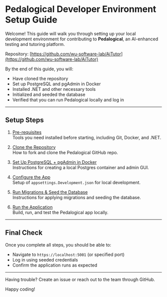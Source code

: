 # Pedalogical Developer Environment Setup Guide

Welcome! This guide will walk you through setting up your local development environment for contributing to **Pedalogical**, an AI-enhanced testing and tutoring platform.

Repository: [https://github.com/wu-software-lab/AiTutor](https://github.com/wu-software-lab/AiTutor)

By the end of this guide, you will:

- Have cloned the repository
- Set up PostgreSQL and pgAdmin in Docker
- Installed .NET and other necessary tools
- Initialized and seeded the database
- Verified that you can run Pedalogical locally and log in

---

## Setup Steps

1. [Pre-requisites](./prerequisites.md)  
   Tools you need installed before starting, including Git, Docker, and .NET.

2. [Clone the Repository](./clone-repo.md)  
   How to fork and clone the Pedalogical GitHub repo.

3. [Set Up PostgreSQL + pgAdmin in Docker](./postgres-docker.md)  
   Instructions for creating a local Postgres container and admin GUI.

4. [Configure the App](./configure-app.md)  
   Setup of `appsettings.Development.json` for local development.

5. [Run Migrations & Seed the Database](./run-migrations.md)  
   Instructions for applying migrations and seeding the database.

6. [Run the Application](./run-app.md)  
   Build, run, and test the Pedalogical app locally.

---

## Final Check

Once you complete all steps, you should be able to:

- Navigate to `https://localhost:5001` (or specified port)
- Log in using seeded credentials
- Confirm the application runs as expected

---

Having trouble? Create an issue or reach out to the team through GitHub.

Happy coding!
